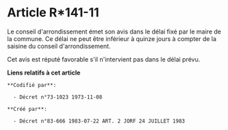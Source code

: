 # Article R*141-11

Le conseil d'arrondissement émet son avis dans le délai fixé par le maire de la commune. Ce délai ne peut être inférieur à
quinze jours à compter de la saisine du conseil d'arrondissement.

Cet avis est réputé favorable s'il n'intervient pas dans le délai prévu.

**Liens relatifs à cet article**

	**Codifié par**:

	  - Décret n°73-1023 1973-11-08

	**Créé par**:

	  - Décret n°83-666 1983-07-22 ART. 2 JORF 24 JUILLET 1983
